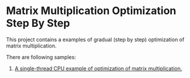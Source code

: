 # Matrix Multiplication Optimization Step By Step

This project contains a examples of gradual (step by step) optimization  of matrix multiplication.

There are following samples:
1. [A single-thread CPU example of optimization of matrix multiplication.](https://github.com/ermig1979/mmosbs/cpu_st)
